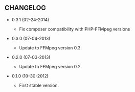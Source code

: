 CHANGELOG
---------

* 0.3.1 (02-24-2014)

  * Fix composer compatibility with PHP-FFMpeg versions

* 0.3.0 (07-04-2013)

  * Update to FFMpeg version 0.3.

* 0.2.0 (07-03-2013)

  * Update to FFMpeg version 0.2.

* 0.1.0 (10-30-2012)

  * First stable version.
